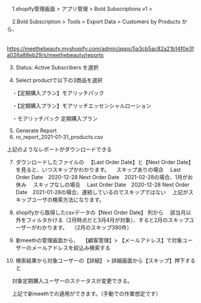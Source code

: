 　1.shopify管理画面 > アプリ管理 > Bold Subscriptions v1 > 

　2.Bold Subscription > Tools > Export Data > Customers by Products から、

　　https://meethebeauty.myshopify.com/admin/apps/5a3cb5ac82a21b14f0e3fa026a88eb29/s/meethebeauty/reports

3. Status: Active Subscribers を選択

4. Select productで以下の3商品を選択

　・【定期購入プラン】モアリッチパック

　・【定期購入プラン】モアリッチエッセンシャルローション

　・モアリッチパック 定期購入プラン

5. Generate Report
6. ro_report_2021-01-31_products.csv

上記のようなレポートがダウンロードできる

7. ダウンロードしたファイルの
　【Last Order Date】と【Next Order Date】を見ると、いつスキップかわかります。
　スキップありの場合
　Last Order Date　2020-12-28	Next Order Date　2021-02-28の場合、1月がお休み
　スキップなしの場合
　Last Order Date　2020-12-28	Next Order Date　2021-01-28の場合、連続しているのでスキップではない
　上記がスキップユーザの検索方法になります。

8. shopifyから取得したcsvデータの【Next Order Date】 列から
　該当月以外をフィルタかける（2月時点だと3月4月が対象）、すると2月のスキップユーザーがわかります。
　（2月のスキップ390件）
9. 新meethの管理画面から、
　【顧客管理】> 【メールアドレス】で対象ユーザーのメールアドレスを絞込み検索する
10. 検索結果から対象ユーザーの【詳細】 > 詳細画面から【スキップ】押下すると

　対象定期購入ユーザーのステータスが変更できる。

　上記で新meethでの適用ができます。（手動での作業想定です）